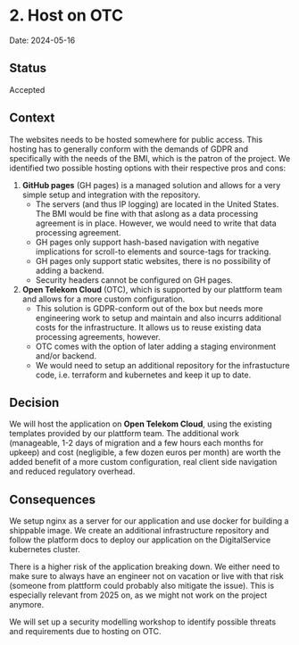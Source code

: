 # 2. Host on OTC

Date: 2024-05-16

## Status

Accepted

## Context

The websites needs to be hosted somewhere for public access.
This hosting has to generally conform with the demands of GDPR and specifically with the needs of the BMI, which is the patron of the project.
We identified two possible hosting options with their respective pros and cons:

1. **GitHub pages** (GH pages) is a managed solution and allows for a very simple setup and integration with the repository.
   - The servers (and thus IP logging) are located in the United States. The BMI would be fine with that aslong as a data processing agreement is in place. However, we would need to write that data processing agreement.
   - GH pages only support hash-based navigation with negative implications for scroll-to elements and source-tags for tracking.
   - GH pages only support static websites, there is no possibility of adding a backend.
   - Security headers cannot be configured on GH pages.
2. **Open Telekom Cloud** (OTC), which is supported by our plattform team and allows for a more custom configuration.
   - This solution is GDPR-conform out of the box but needs more engineering work to setup and maintain and also incurrs additional costs for the infrastructure. It allows us to reuse existing data processing agreements, however.
   - OTC comes with the option of later adding a staging environment and/or backend.
   - We would need to setup an additional repository for the infrastucture code, i.e. terraform and kubernetes and keep it up to date.

## Decision

We will host the application on **Open Telekom Cloud**, using the existing templates provided by our plattform team. The additional work (manageable, 1-2 days of migration and a few hours each months for upkeep) and cost (negligible, a few dozen euros per month) are worth the added benefit of a more custom configuration, real client side navigation and reduced regulatory overhead.

## Consequences

We setup nginx as a server for our application and use docker for building a shippable image.
We create an additional infrastructure repository and follow the platform docs to deploy our application on the DigitalService kubernetes cluster.

There is a higher risk of the application breaking down. We either need to make sure to always have an engineer not on vacation or live with that risk (someone from plattform could probably also mitigate the issue). This is especially relevant from 2025 on, as we might not work on the project anymore.

We will set up a security modelling workshop to identify possible threats and requirements due to hosting on OTC.

